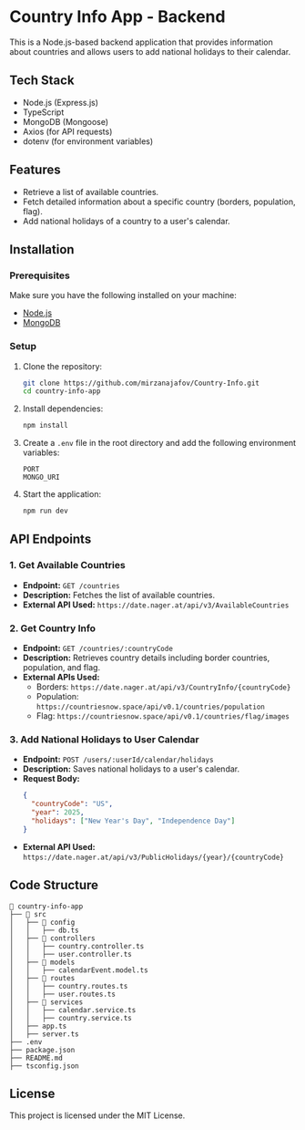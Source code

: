# Country Info App - Backend

This is a Node.js-based backend application that provides information about countries and allows users to add national holidays to their calendar.

## Tech Stack

- Node.js (Express.js)
- TypeScript
- MongoDB (Mongoose)
- Axios (for API requests)
- dotenv (for environment variables)

## Features

- Retrieve a list of available countries.
- Fetch detailed information about a specific country (borders, population, flag).
- Add national holidays of a country to a user's calendar.

## Installation

### Prerequisites

Make sure you have the following installed on your machine:

- [Node.js](https://nodejs.org/)
- [MongoDB](https://www.mongodb.com/)

### Setup

1. Clone the repository:

   ```sh
   git clone https://github.com/mirzanajafov/Country-Info.git
   cd country-info-app
   ```

2. Install dependencies:

   ```sh
   npm install
   ```

3. Create a `.env` file in the root directory and add the following environment variables:

   ```env
   PORT
   MONGO_URI
   ```

4. Start the application:

   ```sh
   npm run dev
   ```


## API Endpoints

### 1. Get Available Countries

- **Endpoint:** `GET /countries`
- **Description:** Fetches the list of available countries.
- **External API Used:** `https://date.nager.at/api/v3/AvailableCountries`

### 2. Get Country Info

- **Endpoint:** `GET /countries/:countryCode`
- **Description:** Retrieves country details including border countries, population, and flag.
- **External APIs Used:**
  - Borders: `https://date.nager.at/api/v3/CountryInfo/{countryCode}`
  - Population: `https://countriesnow.space/api/v0.1/countries/population`
  - Flag: `https://countriesnow.space/api/v0.1/countries/flag/images`

### 3. Add National Holidays to User Calendar

- **Endpoint:** `POST /users/:userId/calendar/holidays`
- **Description:** Saves national holidays to a user's calendar.
- **Request Body:**
  ```json
  {
    "countryCode": "US",
    "year": 2025,
    "holidays": ["New Year's Day", "Independence Day"]
  }
  ```
- **External API Used:** `https://date.nager.at/api/v3/PublicHolidays/{year}/{countryCode}`

## Code Structure

```
📂 country-info-app
├── 📂 src
│   ├── 📂 config
│   │   ├── db.ts    
│   ├── 📂 controllers
│   │   ├── country.controller.ts
│   │   ├── user.controller.ts
│   ├── 📂 models
│   │   ├── calendarEvent.model.ts
│   ├── 📂 routes
│   │   ├── country.routes.ts
│   │   ├── user.routes.ts
│   ├── 📂 services
│   │   ├── calendar.service.ts
│   │   ├── country.service.ts
│   ├── app.ts
│   ├── server.ts
├── .env
├── package.json
├── README.md
├── tsconfig.json
```



## License

This project is licensed under the MIT License.

